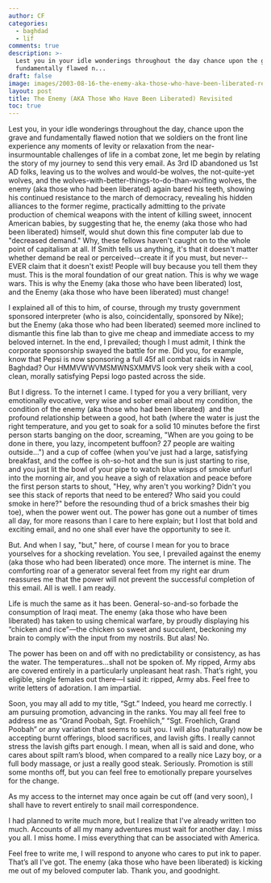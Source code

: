 ```yaml
---
author: CF
categories:
  - baghdad
  - lïf
comments: true
description: >-
  Lest you in your idle wonderings throughout the day chance upon the grave and
  fundamentally flawed n...
draft: false
image: images/2003-08-16-the-enemy-aka-those-who-have-been-liberated-revisited.jpeg
layout: post
title: The Enemy (AKA Those Who Have Been Liberated) Revisited
toc: true
---
```

    
Lest you, in your idle wonderings throughout the day, chance upon the grave and fundamentally flawed notion that we soldiers on the front line experience any moments of levity or relaxation from the near-insurmountable challenges of life in a combat zone, let me begin by relating the story of my journey to send this very email. As 3rd ID abandoned us 1st AD folks, leaving us to the wolves and would-be wolves, the not-quite-yet wolves, and the wolves-with-better-things-to-do-than-wolfing wolves, the enemy (aka those who had been liberated) again bared his teeth, showing his continued resistance to the march of democracy, revealing his hidden alliances to the former regime, practically admitting to the private production of chemical weapons with the intent of killing sweet, innocent American babies, by suggesting that he, the enemy (aka those who had been liberated) himself, would shut down this fine computer lab due to "decreased demand." Why, these fellows haven't caught on to the whole point of capitalism at all. If Smith tells us anything, it's that it doesn't matter whether demand be real or perceived--create it if you must, but never--EVER claim that it doesn't exist! People will buy because you tell them they must. This is the moral foundation of our great nation. This is why we wage wars. This is why the Enemy (aka those who have been liberated) lost, and the Enemy (aka those who have been liberated) must change!    
    
I explained all of this to him, of course, through my trusty government sponsored interpreter (who is also, coincidentally, sponsored by Nike); but the Enemy (aka those who had been liberated) seemed more inclined to dismantle this fine lab than to give me cheap and immediate access to my beloved internet. In the end, I prevailed; though I must admit, I think the corporate sponsorship swayed the battle for me. Did you, for example, know that Pepsi is now sponsoring a full 45f all combat raids in New Baghdad? Our HMMVWWVMSMWNSXMMVS look very sheik with a cool, clean, morally satisfying Pepsi logo pasted across the side.    
    
But I digress. To the internet I came. I typed for you a very brilliant, very emotionally evocative, very wise and sober email about my condition, the condition of the enemy (aka those who had been liberated)  and the profound relationship between a good, hot bath (where the water is just the right temperature, and you get to soak for a solid 10 minutes before the first person starts banging on the door, screaming, "When are you going to be done in there, you lazy, incompetent buffoon? 27 people are waiting outside...") and a cup of coffee (when you've just had a large, satisfying breakfast, and the coffee is oh-so-hot and the sun is just starting to rise, and you just lit the bowl of your pipe to watch blue wisps of smoke unfurl into the morning air, and you heave a sigh of relaxation and peace before the first person starts to shout, "Hey, why aren't you working? Didn't you see this stack of reports that need to be entered? Who said you could smoke in here?" before the resounding thud of a brick smashes their big toe), when the power went out. The power has gone out a number of times all day, for more reasons than I care to here explain; but I lost that bold and exciting email, and no one shall ever have the opportunity to see it.    
    
But. And when I say, "but," here, of course I mean for you to brace yourselves for a shocking revelation. You see, I prevailed against the enemy (aka those who had been liberated) once more. The internet is mine. The comforting roar of a generator several feet from my right ear drum reassures me that the power will not prevent the successful completion of this email. All is well. I am ready.    
    
Life is much the same as it has been. General-so-and-so forbade the consumption of Iraqi meat. The enemy (aka those who have been liberated) has taken to using chemical warfare, by proudly displaying his “chicken and rice”—the chicken so sweet and succulent, beckoning my brain to comply with the input from my nostrils. But alas! No.    
    
The power has been on and off with no predictability or consistency, as has the water. The temperatures…shall not be spoken of. My ripped, Army abs are covered entirely in a particularly unpleasant heat rash. That’s right, you eligible, single females out there—I said it: ripped, Army abs. Feel free to write letters of adoration. I am impartial.    
    
Soon, you may all add to my title, “Sgt.” Indeed, you heard me correctly. I am pursuing promotion, advancing in the ranks. You may all feel free to address me as “Grand Poobah, Sgt. Froehlich,” “Sgt. Froehlich, Grand Poobah” or any variation that seems to suit you. I will also (naturally) now be accepting burnt offerings, blood sacrifices, and lavish gifts. I really cannot stress the lavish gifts part enough. I mean, when all is said and done, who cares about spilt ram’s blood, when compared to a really nice Lazy boy, or a full body massage, or just a really good steak. Seriously. Promotion is still some months off, but you can feel free to emotionally prepare yourselves for the change.    
    
As my access to the internet may once again be cut off (and very soon), I shall have to revert entirely to snail mail correspondence.    
    
I had planned to write much more, but I realize that I've already written too much. Accounts of all my many adventures must wait for another day. I miss you all. I miss home. I miss everything that can be associated with America.    
    
Feel free to write me, I will respond to anyone who cares to put ink to paper. That’s all I've got. The enemy (aka those who have been liberated) is kicking me out of my beloved computer lab. Thank you, and goodnight.    
